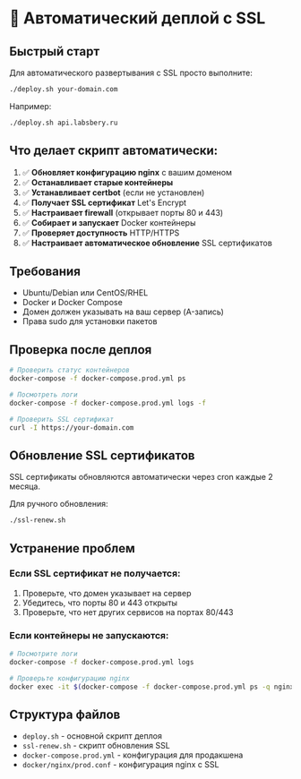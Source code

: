 # 🚀 Автоматический деплой с SSL

## Быстрый старт

Для автоматического развертывания с SSL просто выполните:

```bash
./deploy.sh your-domain.com
```

Например:
```bash
./deploy.sh api.labsbery.ru
```

## Что делает скрипт автоматически:

1. ✅ **Обновляет конфигурацию nginx** с вашим доменом
2. ✅ **Останавливает старые контейнеры**
3. ✅ **Устанавливает certbot** (если не установлен)
4. ✅ **Получает SSL сертификат** Let's Encrypt
5. ✅ **Настраивает firewall** (открывает порты 80 и 443)
6. ✅ **Собирает и запускает** Docker контейнеры
7. ✅ **Проверяет доступность** HTTP/HTTPS
8. ✅ **Настраивает автоматическое обновление** SSL сертификатов

## Требования

- Ubuntu/Debian или CentOS/RHEL
- Docker и Docker Compose
- Домен должен указывать на ваш сервер (A-запись)
- Права sudo для установки пакетов

## Проверка после деплоя

```bash
# Проверить статус контейнеров
docker-compose -f docker-compose.prod.yml ps

# Посмотреть логи
docker-compose -f docker-compose.prod.yml logs -f

# Проверить SSL сертификат
curl -I https://your-domain.com
```

## Обновление SSL сертификатов

SSL сертификаты обновляются автоматически через cron каждые 2 месяца.

Для ручного обновления:
```bash
./ssl-renew.sh
```

## Устранение проблем

### Если SSL сертификат не получается:
1. Проверьте, что домен указывает на сервер
2. Убедитесь, что порты 80 и 443 открыты
3. Проверьте, что нет других сервисов на портах 80/443

### Если контейнеры не запускаются:
```bash
# Посмотрите логи
docker-compose -f docker-compose.prod.yml logs

# Проверьте конфигурацию nginx
docker exec -it $(docker-compose -f docker-compose.prod.yml ps -q nginx) nginx -t
```

## Структура файлов

- `deploy.sh` - основной скрипт деплоя
- `ssl-renew.sh` - скрипт обновления SSL
- `docker-compose.prod.yml` - конфигурация для продакшена
- `docker/nginx/prod.conf` - конфигурация nginx с SSL
